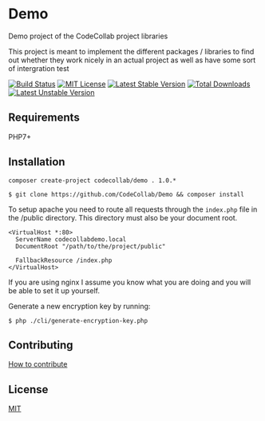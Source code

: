 # Demo

Demo project of the CodeCollab project libraries

This project is meant to implement the different packages / libraries to find out whether they work nicely in an actual project as well as have some sort of intergration test

[![Build Status](https://travis-ci.org/CodeCollab/Demo.svg?branch=master)](https://travis-ci.org/CodeCollab/Demo) [![MIT License](https://img.shields.io/badge/license-MIT-blue.svg)](mit) [![Latest Stable Version](https://poser.pugx.org/codecollab/demo/v/stable)](https://packagist.org/packages/codecollab/demo) [![Total Downloads](https://poser.pugx.org/codecollab/demo/downloads)](https://packagist.org/packages/codecollab/demo) [![Latest Unstable Version](https://poser.pugx.org/codecollab/demo/v/unstable)](https://packagist.org/packages/codecollab/demo)

## Requirements

PHP7+

## Installation

```
composer create-project codecollab/demo . 1.0.*
```

```
$ git clone https://github.com/CodeCollab/Demo && composer install
```

To setup apache you need to route all requests through the `index.php` file in the /public directory. This directory must also be your document root.

```
<VirtualHost *:80>
  ServerName codecollabdemo.local
  DocumentRoot "/path/to/the/project/public"

  FallbackResource /index.php
</VirtualHost>
```

If you are using nginx I assume you know what you are doing and you will be able to set it up yourself.

Generate a new encryption key by running:

```
$ php ./cli/generate-encryption-key.php
```

## Contributing

[How to contribute][contributing]

## License

[MIT][mit]

[contributing]: https://github.com/CodeCollab/Demo/blob/master/CONTRIBUTING.md
[mit]: http://spdx.org/licenses/MIT
